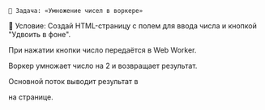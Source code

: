     🧩 Задача: «Умножение чисел в воркере»
📘 Условие:
Создай HTML-страницу с полем для ввода числа и кнопкой "Удвоить в фоне".

При нажатии кнопки число передаётся в Web Worker.

Воркер умножает число на 2 и возвращает результат.

Основной поток выводит результат в <div> на странице.